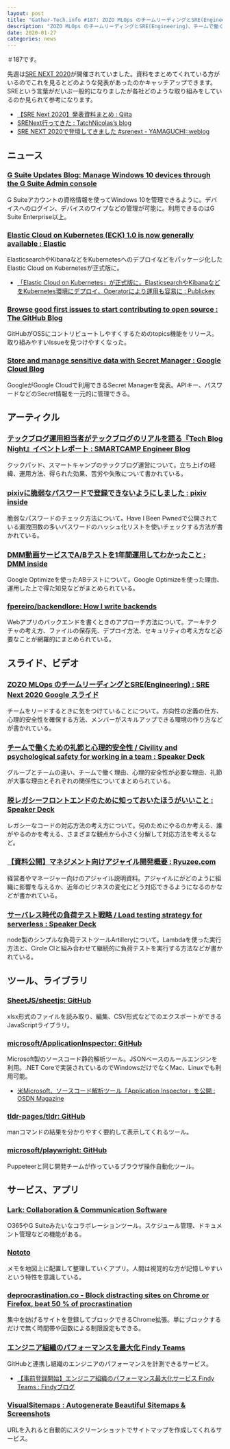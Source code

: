 ```yaml
---
layout: post
title: "Gather-Tech.info #187: ZOZO MLOps のチームリーディングとSRE(Engineering)、チームで働くための礼節と心理的安全性 など"
description: "ZOZO MLOps のチームリーディングとSRE(Engineering)、チームで働くための礼節と心理的安全性 など"
date: 2020-01-27
categories: news
---
```


＃187です。

先週は[SRE NEXT 2020](https://sre-next.dev/)が開催されていました。資料をまとめてくれている方がいるのでこれを見るとどのような発表があったのかキャッチアップできます。SREという言葉がだいぶ一般的になりましたが各社どのような取り組みをしているのか見られて参考になります。

- [【SRE Next 2020】発表資料まとめ : Qiita](https://qiita.com/Hassan/items/6f7fb1c206f77716ee2a)
- [SRENext行ってきた : TatchNicolas’s blog](https://tatchnicolas.hatenablog.com/entry/2020/01/26/121850)
- [SRE NEXT 2020で登壇してきました #srenext - YAMAGUCHI::weblog](https://ymotongpoo.hatenablog.com/entry/2020/01/27/173000)

## ニュース

### [G Suite Updates Blog: Manage Windows 10 devices through the G Suite Admin console](https://gsuiteupdates.googleblog.com/2020/01/windows-10-gsuite-admin-single-sign-on-sso.html)

G Suiteアカウントの資格情報を使ってWindows 10を管理できるように。デバイスへのログイン、デバイスのワイプなどの管理が可能に。利用できるのはG Suite Enterprise以上。

### [Elastic Cloud on Kubernetes (ECK) 1.0 is now generally available : Elastic](https://www.elastic.co/jp/about/press/elastic-cloud-on-kubernetes-eck-1-0-is-now-generally-available)

ElasticsearchやKibanaなどをKubernetesへのデプロイなどをパッケージ化したElastic Cloud on Kubernetesが正式版に。

- [「Elastic Cloud on Kubernetes」が正式版に。ElasticsearchやKibanaなどをKubernetes環境にデプロイ、Operatorにより運用も容易に : Publickey](https://www.publickey1.jp/blog/20/elastic_cloud_on_kuberneteselasticsearchkibanakubernetesoperator.html)

### [Browse good first issues to start contributing to open source : The GitHub Blog](https://github.blog/2020-01-22-browse-good-first-issues-to-start-contributing-to-open-source/)

GitHubがOSSにコントリビュートしやすくするためのtopics機能をリリース。取り組みやすいIssueを見つけやすくなった。

### [Store and manage sensitive data with Secret Manager : Google Cloud Blog](https://cloud.google.com/blog/products/identity-security/introducing-google-clouds-secret-manager)

GoogleがGoogle Cloudで利用できるSecret Managerを発表。APIキー、パスワードなどのSecret情報を一元的に管理できる。

## アーティクル

### [テックブログ運用担当者がテックブログのリアルを語る『Tech Blog Night』イベントレポート : SMARTCAMP Engineer Blog](https://tech.smartcamp.co.jp/entry/event-report-tech-blog-night)

クックパッド、スマートキャンプのテックブログ運営について。立ち上げの経緯、運用方法、得られた効果、苦労や失敗について書かれている。

### [pixivに脆弱なパスワードで登録できないようにしました : pixiv inside](https://inside.pixiv.blog/2020/01/22/180000)

脆弱なパスワードのチェック方法について。Have I Been Pwnedで公開されている漏洩回数の多いパスワードのハッシュ化リストを使いチェックする方法が書かれている。

### [DMM動画サービスでA/Bテストを1年間運用してわかったこと : DMM inside](https://inside.dmm.com/entry/2020/01/20/digital-abtest)

Google Optimizeを使ったABテストについて。Google Optimizeを使った理由、運用した上で得た知見などがまとめられている。

### [fpereiro/backendlore: How I write backends](https://github.com/fpereiro/backendlore)

Webアプリのバックエンドを書くときのアプローチ方法について。アーキテクチャの考え方、ファイルの保存先、デプロイ方法、セキュリティの考え方など必要なことが網羅的にまとめられている。

## スライド、ビデオ

### [ZOZO MLOps のチームリーディングとSRE(Engineering) : SRE Next 2020  Google スライド](https://docs.google.com/presentation/d/1zEkR9Dm_epg7fxOCFE-asBsUlHDozwObsBEGAILiqic/mobilepresent?slide=id.p1)

チームをリードするときに気をつけていることについて。方向性の定義の仕方、心理的安全性を確保する方法、メンバーがスキルアップできる環境の作り方などが書かれている。

### [チームで働くための礼節と心理的安全性 / Civility and psychological safety for working in a team : Speaker Deck](https://speakerdeck.com/kwappa/civility-and-psychological-safety-for-working-in-a-team)

グループとチームの違い、チームで働く理由、心理的安全性が必要な理由、礼節が大事な理由とそれぞれの関係性についてまとめられている。

### [脱レガシーフロントエンドのために知っておいたほうがいいこと : Speaker Deck](https://speakerdeck.com/mugi_uno/tuo-regasihurontoendofalsetamenizhi-tuteoitahougaiikoto)

レガシーなコードの対応方法の考え方について。何のためにやるのか考える、誰がやるのかを考える、さまざまな観点から小さく分解して対応方法を考えるなど。

### [【資料公開】マネジメント向けアジャイル開発概要 : Ryuzee.com](https://www.ryuzee.com/contents/blog/13147)

経営者やマネージャー向けのアジャイル説明資料。アジャイルにがどのように組織に影響を与えるか、近年のビジネスの変化にどう対応できるようになるのかなどが書かれている。

### [サーバレス時代の負荷テスト戦略 / Load testing strategy for serverless : Speaker Deck](https://speakerdeck.com/gawa/load-testing-strategy-for-serverless)

node製のシンプルな負荷テストツールArtilleryについて。Lambdaを使った実行方法と、Circle CIと組み合わせて継続的に負荷テストを実行する方法などが書かれている。

## ツール、ライブラリ

### [SheetJS/sheetjs: GitHub](https://github.com/SheetJS/sheetjs)

xlsx形式のファイルを読み取り、編集、CSV形式などでのエクスポートができるJavaScriptライブラリ。

### [microsoft/ApplicationInspector: GitHub](https://github.com/microsoft/ApplicationInspector)

Microsoft製のソースコード静的解析ツール。JSONベースのルールエンジンを利用。.NET Coreで実装されているのでWindowsだけでなくMac、Linuxでも利用可能。

- [米Microsoft、ソースコード解析ツール「Application Inspector」を公開 : OSDN Magazine](https://mag.osdn.jp/20/01/20/143000)

### [tldr-pages/tldr: GitHub](https://github.com/tldr-pages/tldr)

manコマンドの結果を分かりやすく要約して表示してくれるツール。

### [microsoft/playwright: GitHub](https://github.com/microsoft/playwright)

Puppeteerと同じ開発チームが作っているブラウザ操作自動化ツール。

## サービス、アプリ

### [Lark: Collaboration & Communication Software](https://www.larksuite.com/en/)

O365やG Suiteみたいなコラボレーションツール。スケジュール管理、ドキュメント管理などの機能がある。

### [Nototo](https://www.nototo.app/)

メモを地図上に配置して整理していくアプリ。人間は視覚的な方が記憶しやすいという特性を意識している。

### [deprocrastination.co - Block distracting sites on Chrome or Firefox, beat 50 % of procrastination](https://www.deprocrastination.co/home)

集中を妨げるサイトを登録してブロックできるChrome拡張。単にブロックするだけで無く時間帯や回数による制限設定もできる。

### [エンジニア組織のパフォーマンスを最大化 Findy Teams](https://findy-teams.com/)

GitHubと連携し組織のエンジニアのパフォーマンスを計測できるサービス。

- [【事前登録開始】エンジニア組織のパフォーマンス最大化サービス Findy Teams : Findyブログ](https://findy-code.io/engineer-lab/findyteams-pre-registration)

### [VisualSitemaps : Autogenerate Beautiful Sitemaps & Screenshots](https://visualsitemaps.com/)

URLを入れると自動的にスクリーンショットでサイトマップを作成してくれるサービス。
